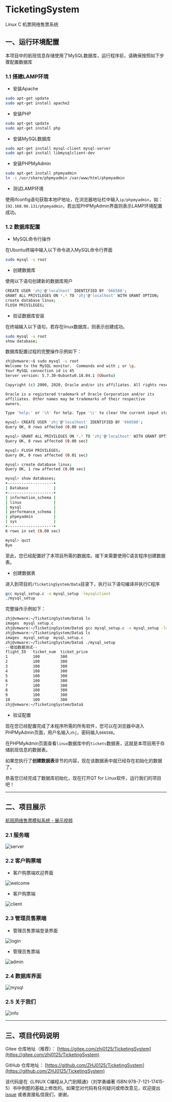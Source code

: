 # TicketingSystem

Linux C 机票网络售票系统

## 一、运行环境配置

本项目中的航班信息存储使用了MySQL数据库，运行程序前，请确保按照如下步骤配置数据库

### 1.1 搭建LAMP环境

* 安装Apache

```bash
sudo apt-get update
sudo apt-get install apache2
```

* 安装PHP

```bash
sudo apt-get update
sudo apt-get install php
```

* 安装MySQL数据库

```bash
sudo apt-get install mysql-client mysql-server
sudo apt-get install libmysqlclient-dev
```

* 安装PHPMyAdmin

```bash
sudo apt-get install phpmyadmin
ln -s /usr/share/phpmyadmin /var/www/html/phpmyadmin
```

* 测试LAMP环境

使用ifconfig语句获取本地IP地址，在浏览器地址栏中输入`ip/phpmyadmin`，如：`192.168.96.131/phpmyadmin`，若出现PHPMyAdmin界面则表示LAMP环境配置成功。

### 1.2 数据库配置

* MySQL命令行操作

在Ubuntu终端中输入以下命令进入MySQL命令行界面

```bash
sudo mysql -u root
```

* 创建数据库

使用以下语句创建新的数据库用户

```bash
CREATE USER 'zhj'@'localhost' IDENTIFIED BY '666588';
GRANT ALL PRIVILEGES ON *.* TO 'zhj'@'localhost' WITH GRANT OPTION;
create database linux;
FLUSH PRIVILEGES;
```

* 验证数据库安装

在终端输入以下语句，若存在linux数据库，则表示创建成功。

```bash
sudo mysql -u root
show database;
```

数据库配置过程的完整操作示例如下：

```bash
zhj@vmware:~$ sudo mysql -u root
Welcome to the MySQL monitor.  Commands end with ; or \g.
Your MySQL connection id is 45
Server version: 5.7.30-0ubuntu0.18.04.1 (Ubuntu)

Copyright (c) 2000, 2020, Oracle and/or its affiliates. All rights reserved.

Oracle is a registered trademark of Oracle Corporation and/or its
affiliates. Other names may be trademarks of their respective
owners.

Type 'help;' or '\h' for help. Type '\c' to clear the current input statement.

mysql> CREATE USER 'zhj'@'localhost' IDENTIFIED BY '666588';
Query OK, 0 rows affected (0.00 sec)

mysql> GRANT ALL PRIVILEGES ON *.* TO 'zhj'@'localhost' WITH GRANT OPTION;
Query OK, 0 rows affected (0.00 sec)

mysql> FLUSH PRIVILEGES;
Query OK, 0 rows affected (0.01 sec)

mysql> create database linux;
Query OK, 1 row affected (0.00 sec)

mysql> show databases;
+--------------------+
| Database           |
+--------------------+
| information_schema |
| linux              |
| mysql              |
| performance_schema |
| phpmyadmin         |
| sys                |
+--------------------+
6 rows in set (0.00 sec)

mysql> quit
Bye

```

至此，您已经配置好了本项目所需的数据库。接下来需要使用C语言程序创建数据表。

* 创建数据表

进入到项目的`/TicketingSystem/Data`目录下，执行以下语句编译并执行C程序

```bash
gcc mysql_setup.c -o mysql_setup -lmysqlclient
./mysql_setup
```

完整操作示例如下：

```bash
zhj@vmware:~/TicketingSystem/Data$ ls
images  mysql_setup.c
zhj@vmware:~/TicketingSystem/Data$ gcc mysql_setup.c -o mysql_setup -lmysqlclient
zhj@vmware:~/TicketingSystem/Data$ ls
images  mysql_setup  mysql_setup.c
zhj@vmware:~/TicketingSystem/Data$ ./mysql_setup
--增加数据测试--
flight_ID	ticket_num	ticket_price
1	        100	        300
2	        100	        300
3	        100	        300
4	        100	        300
5	        100	        300
6	        100	        300
7	        100	        300
8	        100	        300
9	        100	        300
10	        100	        300
zhj@vmware:~/TicketingSystem/Data$

```

* 验证配置

现在您已经配置完成了本程序所需的所有软件，您可以在浏览器中进入PHPMyAdmin页面，用户名输入`zhj`，密码输入`666588`。

在PHPMyAdmin页面查看`linux`数据库中的`tickets`数据表，这就是本项目用于存储航班信息的数据表。

如果您执行了**创建数据表**章节的内容，现在该数据表中就已经存在初始化的数据了。

恭喜您已经完成了数据库初始化，现在打开QT for Linux软件，运行我们的项目吧！

---

## 二、项目展示

[航班网络售票模拟系统 - 展示视频](https://www.bilibili.com/video/BV14T4y1J7bt/)

### 2.1 服务端

![server](Data/images/server.png)

### 2.2 客户购票端

* 客户购票端欢迎界面

![welcome](Data/images/welcome.png)

* 客户购票端

![client](Data/images/client.png)

### 2.3 管理员售票端

* 管理员售票端登录界面

![login](Data/images/login.png)

* 管理员售票端

![admin](Data/images/admin.png)

### 2.4 数据库界面

![mysql](Data/images/mysql.png)

### 2.5 关于我们

![info](Data/images/info.png)

---

## 三、项目代码说明

Gitee 仓库地址（推荐）： [https://gitee.com/zhj0125/TicketingSystem](https://gitee.com/zhj0125/TicketingSystem)

GitHub 仓库地址： [https://github.com/ZHJ0125/TicketingSystem](https://github.com/ZHJ0125/TicketingSystem)

该代码是在《LINUX C编程从入门到精通》（刘学勇编著 ISBN:978-7-121-17415-5）书中例题的基础上修改的。如果您对代码有任何疑问或修改意见，欢迎提出[issue](https://gitee.com/zhj0125/TicketingSystem/issues) 或者直接私信我们，谢谢。
